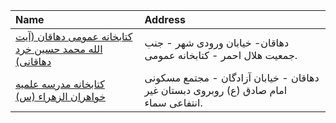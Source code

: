 | Name                                                                                    | Address                                                                              |
|:----------------------------------------------------------------------------------------|:-------------------------------------------------------------------------------------|
| [كتابخانه عمومی دهاقان (آیت الله محمد حسین خرد دهاقانی)](http://libdehaghan.blogfa.com) | دهاقان- خیابان ورودی شهر - جنب جمعیت هلال احمر - كتابخانه عمومی.                     |
| [كتابخانه مدرسه علمیه خواهران الزهراء (س)](http://lib.whc.ir)                           | دهاقان - خیابان آزادگان - مجتمع مسكونی امام صادق (ع) روبروی دبستان غیر انتفاعی سماء. |